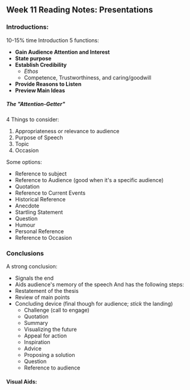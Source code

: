 ## Week 11 Reading Notes: Presentations

### Introductions:
10-15% time Introduction
5 functions:
- **Gain Audience Attention and Interest**
- **State purpose**
- **Establish Credibility**
	- *Ethos*
	- Competence, Trustworthiness, and caring/goodwill
- **Provide Reasons to Listen**
- **Preview Main Ideas**

##### The "Attention-Getter"
4 Things to consider:
1. Appropriateness or relevance to audience
2. Purpose of Speech
3. Topic
4. Occasion

Some options:
- Reference to subject
- Reference to Audience (good when it's a specific audience)
- Quotation
- Reference to Current Events
- Historical Reference
- Anecdote
- Startling Statement
- Question
- Humour
- Personal Reference
- Reference to Occasion

### Conclusions
A strong conclusion:
- Signals the end
- Aids audience's memory of the speech
And has the following steps:
- Restatement of the thesis 
- Review of main points
- Concluding device (final though for audience; *stick* the landing)
	- Challenge (call to engage)
	- Quotation
	- Summary
	- Visualizing the future
	- Appeal for action
	- Inspiration
	- Advice
	- Proposing a solution
	- Question
	- Reference to audience

#### Visual Aids:
